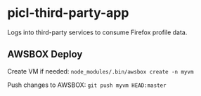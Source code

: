 # picl-third-party-app

Logs into third-party services to consume Firefox profile data.


## AWSBOX Deploy

Create VM if needed:
`node_modules/.bin/awsbox create -n myvm`

Push changes to AWSBOX:
`git push myvm HEAD:master`
